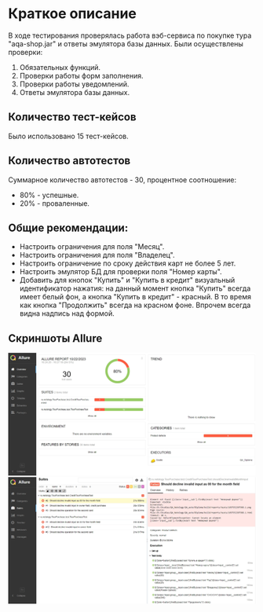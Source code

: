 # Краткое описание
В ходе тестирования проверялась работа вэб-сервиса по покупке тура "aqa-shop.jar" и ответы эмулятора базы данных.
Были осуществлены проверки:
1. Обязательных функций.
2. Проверки работы форм заполнения.
3. Проверки работы уведомлений.
4. Ответы эмулятора базы данных.
## Количество тест-кейсов
Было использовано 15 тест-кейсов.
## Количество автотестов
Суммарное количество автотестов - 30, процентное соотношение:
- 80% - успешные.
- 20% - проваленные.
## Общие рекомендации:
- Настроить ограничения для поля "Месяц".
- Настроить ограничения для поля "Владелец".
- Настроить ограничение по сроку действия карт не более 5 лет.
- Настроить эмулятор БД для проверки поля "Номер карты".
- Добавить для кнопок "Купить" и "Купить в кредит" визуальный идентификатор нажатия: на данный момент кнопка "Купить" всегда имеет белый фон, а кнопка "Купить в кредит" - красный. В то время как кнопка "Продолжить" всегда на красном фоне. Впрочем всегда видна надпись над формой.
## Скриншоты Allure
![Alt text](Screenshot_1.jpg)
![Alt text](Screenshot_2.jpg)